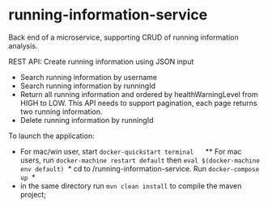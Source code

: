 # running-information-service

Back end of a microservice, supporting CRUD of running information analysis.

REST API:
Create running information using JSON input
- Search running information by username
- Search running information by runningId
- Return all running information and ordered by healthWarningLevel from HIGH to
LOW. This API needs to support pagination, each page returns two running
information.
- Delete running information by runningId


To launch the application:
  * For mac/win user, start `docker-quickstart terminal`
      ** For mac users, run `docker-machine restart default` then `eval $(docker-machine env default)`
  * cd to /running-information-service. Run `docker-compose up`
  * 
  * in the same directory run `mvn clean install` to compile the maven project;


